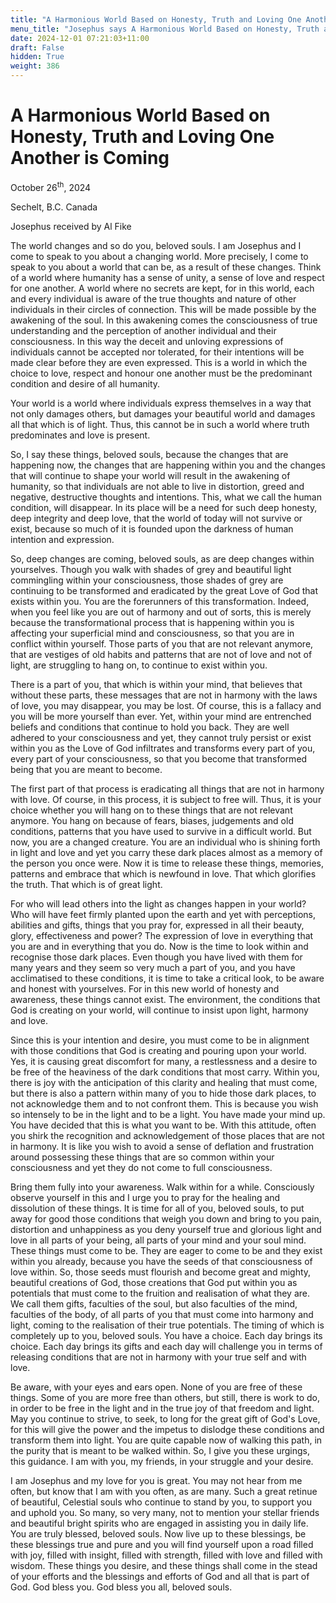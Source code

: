 ```yaml
---
title: "A Harmonious World Based on Honesty, Truth and Loving One Another is Coming"
menu_title: "Josephus says A Harmonious World Based on Honesty, Truth and Loving One Another is Coming"
date: 2024-12-01 07:21:03+11:00
draft: False
hidden: True
weight: 386
---
```

# A Harmonious World Based on Honesty, Truth and Loving One Another is Coming 

October 26<sup>th</sup>, 2024

Sechelt, B.C. Canada

Josephus received by Al Fike 

The world changes and so do you, beloved souls. I am Josephus and I come to speak to you about a changing world. More precisely, I come to speak to you about a world that can be, as a result of these changes. Think of a world where humanity has a sense of unity, a sense of love and respect for one another. A world where no secrets are kept, for in this world, each and every individual is aware of the true thoughts and nature of other individuals in their circles of connection. This will be made possible by the awakening of the soul. In this awakening comes the consciousness of true understanding and the perception of another individual and their consciousness. In this way the deceit and unloving expressions of individuals cannot be accepted nor tolerated, for their intentions will be made clear before they are even expressed. This is a world in which the choice to love, respect and honour one another must be the predominant condition and desire of all humanity. 

Your world is a world where individuals express themselves in a way that not only damages others, but damages your beautiful world and damages all that which is of light. Thus, this cannot be in such a world where truth predominates and love is present.

So, I say these things, beloved souls, because the changes that are happening now, the changes that are happening within you and the changes that will continue to shape your world will result in the awakening of humanity, so that individuals are not able to live in distortion, greed and negative, destructive thoughts and intentions. This, what we call the human condition, will disappear. In its place will be a need for such deep honesty, deep integrity and deep love, that the world of today will not survive or exist, because so much of it is founded upon the darkness of human intention and expression.

So, deep changes are coming, beloved souls, as are deep changes within yourselves. Though you walk with shades of grey and beautiful light commingling within your consciousness, those shades of grey are continuing to be transformed and eradicated by the great Love of God that exists within you. You are the forerunners of this transformation. Indeed, when you feel like you are out of harmony and out of sorts, this is merely because the transformational process that is happening within you is affecting your superficial mind and consciousness, so that you are in conflict within yourself. Those parts of you that are not relevant anymore, that are vestiges of old habits and patterns that are not of love and not of light, are struggling to hang on, to continue to exist within you. 

There is a part of you, that which is within your mind, that believes that without these parts, these messages that are not in harmony with the laws of love, you may disappear, you may be lost. Of course, this is a fallacy and you will be more yourself than ever. Yet, within your mind are entrenched beliefs and conditions that continue to hold you back. They are well adhered to your consciousness and yet, they cannot truly persist or exist within you as the Love of God infiltrates and transforms every part of you, every part of your consciousness, so that you become that transformed being that you are meant to become.

The first part of that process is eradicating all things that are not in harmony with love. Of course, in this process, it is subject to free will. Thus, it is your choice whether you will hang on to these things that are not relevant anymore. You hang on because of fears, biases, judgements and old conditions, patterns that you have used to survive in a difficult world. But now, you are a changed creature. You are an individual who is shining forth in light and love and yet you carry these dark places almost as a memory of the person you once were. Now it is time to release these things, memories, patterns and embrace that which is newfound in love. That which glorifies the truth. That which is of great light.

For who will lead others into the light as changes happen in your world? Who will have feet firmly planted upon the earth and yet with perceptions, abilities and gifts, things that you pray for, expressed in all their beauty, glory, effectiveness and power? The expression of love in everything that you are and in everything that you do. Now is the time to look within and recognise those dark places. Even though you have lived with them for many years and they seem so very much a part of you, and you have acclimatised to these conditions, it is time to take a critical look, to be aware and honest with yourselves. For in this new world of honesty and awareness, these things cannot exist. The environment, the conditions that God is creating on your world, will continue to insist upon light, harmony and love. 

Since this is your intention and desire, you must come to be in alignment with those conditions that God is creating and pouring upon your world. Yes, it is causing great discomfort for many, a restlessness and a desire to be free of the heaviness of the dark conditions that most carry. Within you, there is joy with the anticipation of this clarity and healing that must come, but there is also a pattern within many of you to hide those dark places, to not acknowledge them and to not confront them. This is because you wish so intensely to be in the light and to be a light. You have made your mind up. You have decided that this is what you want to be. With this attitude, often you shirk the recognition and acknowledgement of those places that are not in harmony. It is like you wish to avoid a sense of deflation and frustration around possessing these things that are so common within your consciousness and yet they do not come to full consciousness.

Bring them fully into your awareness. Walk within for a while. Consciously observe yourself in this and I urge you to pray for the healing and dissolution of these things. It is time for all of you, beloved souls, to put away for good those conditions that weigh you down and bring to you pain, distortion and unhappiness as you deny yourself true and glorious light and love in all parts of your being, all parts of your mind and your soul mind. These things must come to be. They are eager to come to be and they exist within you already, because you have the seeds of that consciousness of love within. So, those seeds must flourish and become great and mighty, beautiful creations of God, those creations that God put within you as potentials that must come to the fruition and realisation of what they are. We call them gifts, faculties of the soul, but also faculties of the mind, faculties of the body, of all parts of you that must come into harmony and light, coming to the realisation of their true potentials. The timing of which is completely up to you, beloved souls. You have a choice. Each day brings its choice. Each day brings its gifts and each day will challenge you in terms of releasing conditions that are not in harmony with your true self and with love.

Be aware, with your eyes and ears open. None of you are free of these things. Some of you are more free than others, but still, there is work to do, in order to be free in the light and in the true joy of that freedom and light. May you continue to strive, to seek, to long for the great gift of God's Love, for this will give the power and the impetus to dislodge these conditions and transform them into light. You are quite capable now of walking this path, in the purity that is meant to be walked within. So, I give you these urgings, this guidance. I am with you, my friends, in your struggle and your desire.

I am Josephus and my love for you is great. You may not hear from me often, but know that I am with you often, as are many. Such a great retinue of beautiful, Celestial souls who continue to stand by you, to support you and uphold you. So many, so very many, not to mention your stellar friends and beautiful bright spirits who are engaged in assisting you in daily life. You are truly blessed, beloved souls. Now live up to these blessings, be these blessings true and pure and you will find yourself upon a road filled with joy, filled with insight, filled with strength, filled with love and filled with wisdom. These things you desire, and these things shall come in the stead of your efforts and the blessings and efforts of God and all that is part of God. God bless you. God bless you all, beloved souls.